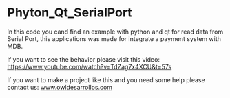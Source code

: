 # Phyton_Qt_SerialPort
In this code you cand find an example with python and qt for read data from Serial Port, this applications was made for integrate a payment system with MDB.

If you want to see the behavior please visit this video: https://www.youtube.com/watch?v=TdZag7x4XCU&t=57s

If you want to make a project like this and you need some help please contact us: www.owldesarrollos.com
